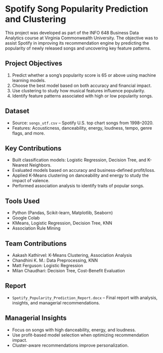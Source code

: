 # Spotify Song Popularity Prediction and Clustering

This project was developed as part of the INFO 648 Business Data Analytics course at Virginia Commonwealth University. The objective was to assist Spotify in improving its recommendation engine by predicting the popularity of newly released songs and uncovering key feature patterns.

## Project Objectives
1. Predict whether a song’s popularity score is 65 or above using machine learning models.
2. Choose the best model based on both accuracy and financial impact.
3. Use clustering to study how musical features influence popularity.
4. Identify feature patterns associated with high or low popularity songs.

## Dataset
- Source: `songs_utf.csv` – Spotify U.S. top chart songs from 1998–2020.
- Features: Acousticness, danceability, energy, loudness, tempo, genre flags, and more.

## Key Contributions
- Built classification models: Logistic Regression, Decision Tree, and K-Nearest Neighbors.
- Evaluated models based on accuracy and business-defined profit/loss.
- Applied K-Means clustering on danceability and energy to study the impact of valence.
- Performed association analysis to identify traits of popular songs.

## Tools Used
- Python (Pandas, Scikit-learn, Matplotlib, Seaborn)
- Google Colab
- KMeans, Logistic Regression, Decision Tree, KNN
- Association Rule Mining

## Team Contributions
- Aakash Kathirvel: K-Means Clustering, Association Analysis
- Chandhini K. M.: Data Preprocessing, KNN
- Matt Ferguson: Logistic Regression
- Milan Chaudhari: Decision Tree, Cost-Benefit Evaluation

## Report
- `Spotify_Popularity_Prediction_Report.docx` – Final report with analysis, insights, and managerial recommendations.

## Managerial Insights
- Focus on songs with high danceability, energy, and loudness.
- Use profit-based model selection when optimizing recommendation impact.
- Cluster-aware recommendations improve personalization.
